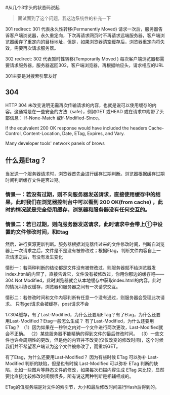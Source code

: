 #从几个3字头的状态码说起
> 面试面到了这个问题，我这边系统性的补充一下

301 redirect: 301 代表永久性转移(Permanently Moved)    请求一次后，服务器告诉客户端浏览器，永久重定向，下次再请求网页时不再请求远端服务器，客户端浏览器缓存了重定向的目标地址，但是，如果浏览器清空缓存后，浏览器重定向将失效，需要再次请求服务器。

302 redirect: 302 代表暂时性转移(Temporarily Moved )     每次客户端浏览器都需要请求服务器，服务器返回302，客户端浏览器，再根据响应头，请求相应的URL

301主要是对搜索引擎友好

## 304

HTTP 304 未改变说明无需再次传输请求的内容，也就是说可以使用缓存的内容。这通常是在一些安全的方法（safe），例如GET 或HEAD 或在请求中附带了头部信息： If-None-Match 或If-Modified-Since。

If the equivalent 200 OK response would have included the headers Cache-Control, Content-Location, Date, ETag, Expires, and Vary.

Many developer tools' network panels of brows

## 什么是Etag？

当发送一个服务器请求时，浏览器首先会进行缓存过期判断。浏览器根据缓存过期时间判断缓存文件是否过期。

### 情景一：若没有过期，则不向服务器发送请求，直接使用缓存中的结果，此时我们在浏览器控制台中可以看到 200 OK(from cache) ，此时的情况就是完全使用缓存，浏览器和服务器没有任何交互的。

### 情景二：若已过期，则向服务器发送请求，此时请求中会带上①中设置的文件修改时间，和Etag

然后，进行资源更新判断。服务器根据浏览器传过来的文件修改时间，判断自浏览器上一次请求之后，文件是不是没有被修改过；根据Etag，判断文件内容自上一次请求之后，有没有发生变化

情形一：若两种判断的结论都是文件没有被修改过，则服务器就不给浏览器发index.html的内容了，直接告诉它，文件没有被修改过，你用你那边的缓存吧—— 304 Not Modified，此时浏览器就会从本地缓存中获取index.html的内容。此时的情况叫协议缓存，浏览器和服务器之间有一次请求交互。

情形二：若修改时间和文件内容判断有任意一个没有通过，则服务器会受理此次请求。
只有get请求会被缓存，post请求不会


17.304缓存，有了Last-Modified，为什么还要用ETag？有了Etag，为什么还要用Last-Modified？Etag一般怎么生成？
有了Last-Modified，为什么还要用ETag？
（1）因为如果在一秒钟之内对一个文件进行两次更改，Last-Modified就会不正确。
（2）某些服务器不能精确的得到文件的最后修改时间。
（3）一些文件也许会周期性的更改，但是他的内容并不改变(仅仅改变的修改时间)，这个时候我们并不希望客户端认为这个文件被修改了，而重新GET。

有了Etag，为什么还要用Last-Modified？
因为有些时候 ETag 可以弥补 Last-Modified 判断的缺陷，但是也有时候 Last-Modified 可以弥补 ETag 判断的缺陷，比如一些图片等静态文件的修改，如果每次扫描内容生成 ETag 来比较，显然要比直接比较修改时间慢很多。所有说这两种判断是相辅相成的。

ETag的值服务端是对文件的索引节，大小和最后修改时间进行Hash后得到的。